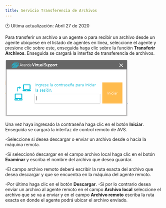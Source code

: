 ```yaml
---
title: Servicio Transferencia de Archivos
---
```


🕐 Ultima actualización: Abril 27 de 2020

Para transferir un archivo a un agente  o para recibir un archivo desde un agente ubíquese en el listado de agentes en línea, seleccione el agente y presione clic sobre este, enseguida haga clic sobre la función **Transferir Archivos**. Enseguida se cargará la interfaz de transferencia de archivos.


![trans_arch__1](styleguide/images/trans_arch__1.png)


 Una vez haya ingresado la contraseña haga clic en el botón **Iniciar**. Enseguida se cargará la interfaz de control remoto de AVS.


-Seleccione si desea descargar o enviar un archivo desde o hacia la máquina remota.


-Sí seleccionó descargar en el campo archivo local haga clic en el botón **Examinar**  y escriba el nombre del archivo que desea guardar.


-El campo archivo remoto deberá escribir la ruta exacta del archivo que desea descargar y que se encuentra en la máquina del agente remoto.


-Por último haga clic en el botón **Descargar**.
-Si por lo contrario desea enviar un archivo al agente remoto en el campo **Archivo local** seleccione el archivo que se va a enviar y en el campo **Archivo remoto** escriba la ruta exacta en donde el agente podrá ubicar el archivo enviado.
 